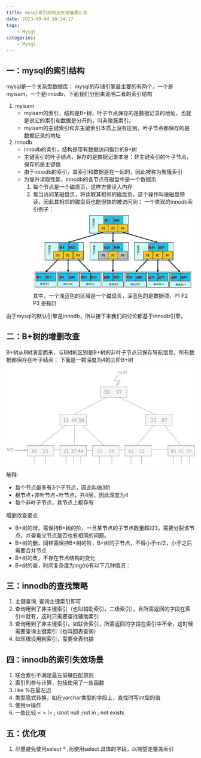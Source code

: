 ```yaml
---
title: mysql索引结构及失效情景汇总
date: 2023-09-04 10:34:17
tags:
    - Mysql
categories:
    - Mysql
---
```

## 一：mysql的索引结构

mysql是一个关系型数据库；
mysql的存储引擎最主要的有两个，一个是myisam，一个是innodb，下面我们分别来说明二者的索引结构
1. myisam
    * myisam的索引，结构是B+树，叶子节点保存的是数据记录的地址，也就是说它的索引和数据是分开的，叫非聚簇索引。
    * myisam的主键索引和非主键索引本质上没有区别，叶子节点都保存的是数据记录的地址
2. innodb
    * innodb的索引，结构是带有数据访问指针的B+树
    * 主键索引的叶子结点，保存的是数据记录本身；非主键索引的叶子节点，保存的是主键值
    * 由于innodb的索引，其索引和数据是在一起的，因此被称为聚簇索引
    * 为提升读取性能，innodb的各节点在磁盘中是一个数据页
        1. 每个节点是一个磁盘页，这样方便读入内存
        2. 每当访问某磁盘页，将读取其相邻的磁盘页，这个操作叫做磁盘预读，因此其相邻的磁盘页也能很快的被访问到；
    一个直观的innodb索引例子：
    ![innodbB+树索引](/pic/innocbbjiatree.jpg)
    其中，一个浅蓝色的区域是一个磁盘页，深蓝色的是数据项，P1 P2 P3 是指针

由于mysql的默认引擎是innodb，所以接下来我们的讨论都基于innodb引擎。

## 二：B+树的增删改查

B+树从B树演变而来，与B树的区别是B+树的非叶子节点只保存导航信息，所有数据都保存在叶子结点；
下面是一颗深度为4的三阶B+树

![b+tree](/pic/bjiatree.jpg)

解释:
* 每个节点最多有3个子节点，因此叫做3阶
* 根节点+非叶节点+叶节点，共4层，因此深度为4
* 每个非叶子节点，其节点上都存有

增删改查要点
* B+树的增，需保持B+树的阶，一旦某节点的子节点数量超过3，需要分裂该节点，并查看父节点是否也有相同的问题。
* B+树的删，同样需保持B+树的阶，B+树的子节点，不得小于m/2，小于之后需要合并节点
* B+树的改，不存在节点结构的变化
* B+树的查，时间复杂度为log(n)有以下几种情况：

## 三：innodb的查找策略

1. 主键查询, 查询主键索引即可
2. 查询用到了非主键索引（也叫辅助索引，二级索引），且所需返回的字段在索引中就有，这时只需要查找辅助索引
3. 查询用到了非主键索引，如联合索引，所需返回的字段在索引中不全，这时候需要查询主键索引（也叫回表查询）
4. 如压根没用到索引，需要全表扫描

## 四：innodb的索引失效场景
1. 联合索引不满足最左前缀匹配原则
2. 索引列参与计算，包括使用了一些函数
3. like %在最左边
4. 类型隐式转换，如在varchar类型的字段上，查找时写int型的值
5. 使用or操作
6. 一些比较  <  > != ; isnot null ;not in ; not exists


## 五：优化项
1. 尽量避免使用select * ,而使用select 具体的字段，以期望走覆盖索引